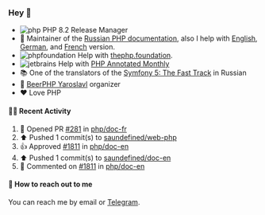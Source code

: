 ### Hey 👋

- ![php](https://user-images.githubusercontent.com/4685504/174548850-037dfd35-3b33-4154-9c50-95efd45ba66a.png) PHP 8.2 Release Manager
- 📖 Maintainer of the [Russian PHP documentation](https://github.com/php/doc-ru), also I help with [English](https://github.com/php/doc-en), [German](https://github.com/php/doc-de), and [French](https://github.com/php/doc-fr) version.
- ![phpfoundation](https://user-images.githubusercontent.com/4685504/174548733-72f62c18-f57e-47a6-8201-cb3d87e06b98.png) Help with [thephp.foundation](https://github.com/ThePHPF/thephp.foundation).
- ![jetbrains](https://user-images.githubusercontent.com/4685504/174548471-693a0e41-4db3-4251-a452-71518bfc5359.png) Help with [PHP Annotated Monthly](https://blog.jetbrains.com/phpstorm/tag/php-annotated-monthly/)
- 📚 One of the translators of
  the [Symfony 5: The Fast Track](https://symfony.com/doc/current/the-fast-track/ru/index.html)
  in Russian
- 🍻 [BeerPHP Yaroslavl](https://github.com/beerphp/yaroslavl) organizer
- ❤️ Love PHP

#### 👨‍💻 Recent Activity

<!--RECENT_ACTIVITY:start-->
1. 💪 Opened PR [#281](https://github.com/php/doc-fr/pull/281) in [php/doc-fr](https://github.com/php/doc-fr)
2. ⬆️ Pushed 1 commit(s) to [saundefined/web-php](https://github.com/saundefined/web-php)
3. 👍 Approved [#1811](https://github.com/php/doc-en/pull/1811#pullrequestreview-1103811926) in [php/doc-en](https://github.com/php/doc-en)
4. ⬆️ Pushed 1 commit(s) to [saundefined/doc-en](https://github.com/saundefined/doc-en)
5. 💬 Commented on [#1811](https://github.com/php/doc-en/pull/1811#issuecomment-1243415932) in [php/doc-en](https://github.com/php/doc-en)
<!--RECENT_ACTIVITY:end-->

#### 💌 How to reach out to me

You can reach me by email or [Telegram](https://t.me/saundefined).

